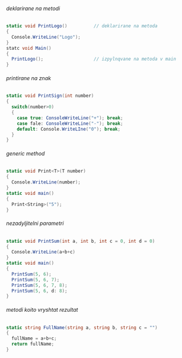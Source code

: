 ###### deklarirane na metodi
```C#
static void PrintLogo()          // deklarirane na metoda
{
  Console.WriteLine("Logo");
}
statc void Main()
{
  PrintLogo();                   // izpylnqvane na metoda v main
}
```
###### printirane na znak
```C#
static void PrintSign(int number)
{
  switch(number>0)
  {
    case true: ConsoleWriteLine("+"); break;
    case fale: ConsoleWriteLine("-"); break;
    default: Console.WriteLIne("0"); break;
  }
}
```
###### generic method
```C#
static void Print<T>(T number)
{
  Console.WriteLine(number);
}
static void main()
{
  Print<String>("5");
}
```
###### nezadyljitelni parametri
```C#
static void PrintSum(int a, int b, int c = 0, int d = 0)
{
  Console.WriteLine(a+b+c)
}
static void main()
{
  PrintSum(5, 6);
  PrintSum(5, 6, 7);
  PrintSum(5, 6, 7, 8);
  PrintSum(5, 6, d: 8);
}
```
###### metodi koito vryshtat rezultat
```C#
static string FullName(string a, string b, string c = "")
{
  fullName = a+b+c;
  return fullName;
}
```


